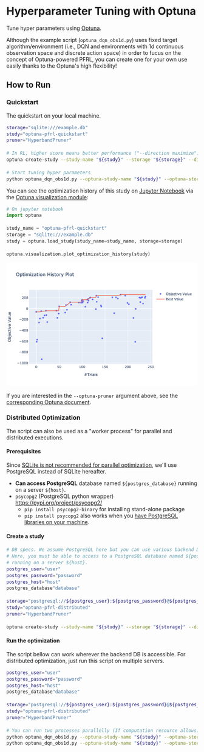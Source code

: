 # Hyperparameter Tuning with Optuna

Tune hyper parameters using [Optuna](https://optuna.org/).

Although the example script (`optuna_dqn_obs1d.py`) uses fixed target algorithm/environment
(i.e., DQN and environments with 1d continuous observation space and discrete action space)
in order to fucus on the concept of Optuna-powered PFRL,
you can create one for your own use easily thanks to the Optuna's high flexibility!


## How to Run

### Quickstart

The quickstart on your local machine.

```bash
storage="sqlite:///example.db"
study="optuna-pfrl-quickstart"
pruner="HyperbandPruner"

# In RL, higher score means better performance ("--direction maximize")
optuna create-study --study-name "${study}" --storage "${storage}" --direction maximize

# Start tuning hyper parameters
python optuna_dqn_obs1d.py --optuna-study-name "${study}" --optuna-storage "${storage}" --optuna-pruner "${pruner}"
```

You can see the optimization history of this study on [Jupyter Notebook](https://jupyter.org/install)
via the [Optuna visualization module](https://optuna.readthedocs.io/en/latest/reference/visualization.html):

```python
# On jupyter notebook
import optuna

study_name = "optuna-pfrl-quickstart"
storage = "sqlite:///example.db"
study = optuna.load_study(study_name=study_name, storage=storage)

optuna.visualization.plot_optimization_history(study)
```

![optimization_history](assets/optimization_history.png)


If you are interested in the `--optuna-pruner` argument above, see the
[corresponding Optuna document](https://optuna.readthedocs.io/en/latest/reference/pruners.html).


### Distributed Optimization

The script can also be used as a "worker process" for parallel and distributed executions.

#### Prerequisites

Since [SQLite is not recommended for parallel optimization](https://optuna.readthedocs.io/en/latest/tutorial/004_distributed.html#distributed-optimization),
we'll use PostgreSQL instead of SQLite hereafter.  

- **Can access PostgreSQL** database named `${postgres_database}` running on a server `${host}`.
- `psycopg2` (PostgreSQL python wrapper) https://pypi.org/project/psycopg2/
  - `pip install psycopg2-binary` for installing stand-alone package
  - `pip install psycopg2` also works when you [have PostgreSQL libraries on your machine](https://www.psycopg.org/docs/install.html#prerequisites).

#### Create a study

```bash
# DB specs. We assume PostgreSQL here but you can use various backend DB engines.
# Here, you must be able to access to a PostgreSQL database named ${postgres_database}
# running on a server ${host}.
postgres_user="user"
postgres_password="password"
postgres_host="host"
postgres_database"database"

storage="postgresql://${postgres_user}:${postgres_password}@${postgres_host}/${postgres_database}"
study="optuna-pfrl-distributed"
pruner="HyperbandPruner"

optuna create-study --study-name "${study}" --storage "${storage}" --direction maximize
```

#### Run the optimization

The script bellow can work wherever the backend DB is accessible.
For distributed optimization, just run this script on multiple servers.

```bash
postgres_user="user"
postgres_password="password"
postgres_host="host"
postgres_database"database"

storage="postgresql://${postgres_user}:${postgres_password}@${postgres_host}/${postgres_database}"
study="optuna-pfrl-distributed"
pruner="HyperbandPruner"

# You can run two processes parallelly (If computation resource allows)
python optuna_dqn_obs1d.py --optuna-study-name "${study}" --optuna-storage "${storage}" --optuna-pruner "${pruner}" &
python optuna_dqn_obs1d.py --optuna-study-name "${study}" --optuna-storage "${storage}" --optuna-pruner "${pruner}" &
```
